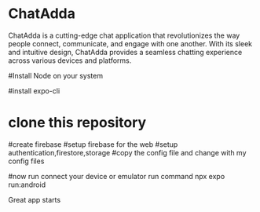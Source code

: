 # ChatAdda
ChatAdda is a cutting-edge chat application that revolutionizes the way people connect, communicate, and engage with one another. With its sleek and intuitive design, ChatAdda provides a seamless chatting experience across various devices and platforms.

 #Install Node on your system

 #install expo-cli 

 # clone this repository

 #create firebase 
 #setup firebase for the web
 #setup authentication,firestore,storage
 #copy the config file and change with my config files 

 #now run connect your device or emulator 
 run command npx expo run:android


 Great app starts
